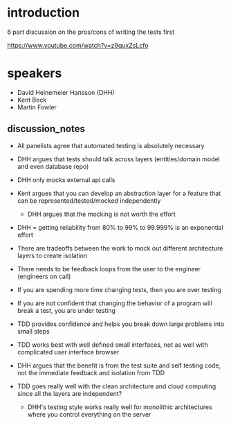 # introduction
6 part discussion on the pros/cons of writing the tests first

https://www.youtube.com/watch?v=z9quxZsLcfo

# speakers
- David Heinemeier Hansson (DHH)
- Kent Beck
- Martin Fowler

## discussion_notes
- All panelists agree that automated testing is absolutely necessary
- DHH argues that tests should talk across layers (entities/domain model and even database repo)
- DHH only mocks external api calls


- Kent argues that you can develop an abstraction layer for a feature that can be represented/tested/mocked independently
  - DHH argues that the mocking is not worth the effort

- DHH = getting reliability from 80% to 99% to 99.999% is an exponential effort 

- There are tradeoffs between the work to mock out different architecture layers to create isolation

- There needs to be feedback loops from the user to the engineer (engineers on call)

- If you are spending more time changing tests, then you are over testing

- If you are not confident that changing the behavior of a program will break a test, you are under testing

- TDD provides confidence and helps you break down large problems into small steps

- TDD works best with well defined small interfaces, not as well with complicated user interface browser

- DHH argues that the benefit is from the test suite and self testing code, not the immediate feedback and isolation from TDD


- TDD goes really well with the clean architecture and cloud computing since all the layers are independent?
    - DHH's testing style works really well for monolithic architectures where you control everything on the server

 